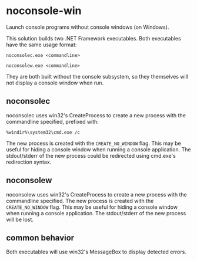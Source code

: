 # noconsole-win

Launch console programs without console windows (on Windows).

This solution builds two .NET Framework executables. Both executables have the same usage format:

`noconsolec.exe <commandline>`

`noconsolew.exe <commandline>`

They are both built without the console subsystem, so they themselves will not display a console window when run.

## noconsolec
noconsolec uses win32's CreateProcess to create a new process with the commandline specified, prefixed with:
```
%windir%\system32\cmd.exe /c
```
The new process is created with the `CREATE_NO_WINDOW` flag. This may be useful for hiding a console window when running a console application. The stdout/stderr of the new process could be redirected using cmd.exe's redirection syntax.

## noconsolew
noconsolew uses win32's CreateProcess to create a new process with the commandline specified. The new process is created with the `CREATE_NO_WINDOW` flag. This may be useful for hiding a console window when running a console application. The stdout/stderr of the new process will be lost.

## common behavior
Both executables will use win32's MessageBox to display detected errors.
